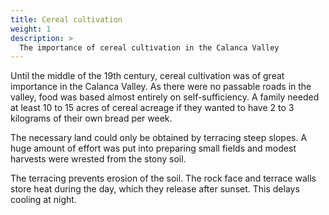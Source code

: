 ```yaml
---
title: Cereal cultivation
weight: 1
description: >
  The importance of cereal cultivation in the Calanca Valley
---
```


Until the middle of the 19th century, cereal cultivation 
was of great importance in the Calanca Valley. As there were no 
passable roads in the valley, food was based almost entirely on 
self-sufficiency. A family needed at least 10 to 15 acres of cereal 
acreage if they wanted to have 2 to 3 kilograms of 
their own bread per week.

The necessary land could only be obtained by terracing steep slopes. 
A huge amount of effort was put into preparing small fields and 
modest harvests were wrested from the stony soil.

The terracing prevents erosion of the soil. The rock face and 
terrace walls store heat during the day, which they release 
after sunset. This delays cooling at night.
